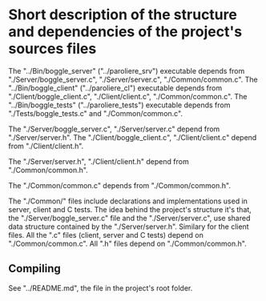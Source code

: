 # Short description of the structure and dependencies of the project's sources files
The "../Bin/boggle_server" ("../paroliere_srv") executable depends from "./Server/boggle_server.c", "./Server/server.c", "./Common/common.c".
The "../Bin/boggle_client" ("../paroliere_cl") executable depends from "./Client/boggle_client.c", "./Client/client.c", "./Common/common.c".
The "../Bin/boggle_tests" ("../paroliere_tests") executable depends from "./Tests/boggle_tests.c" and "./Common/common.c".

The "./Server/boggle_server.c", "./Server/server.c" depend from "./Server/server.h".
The "./Client/boggle_client.c", "./Client/client.c" depend from "./Client/client.h".

The "./Server/server.h", "./Client/client.h" depend from "./Common/common.h".

The "./Common/common.c" depends from "./Common/common.h".

The "./Common/" files include declarations and implementations used in server, client and C tests. The idea behind the project's structure it's that, the "./Server/boggle_server.c" file and the "./Server/server.c", use shared data structure contained by the "./Server/server.h". Similary for the client files. All the ".c" files (client, server and C tests) depend on "./Common/common.c". All ".h" files depend on "./Common/common.h".

## Compiling
See "../README.md", the file in the project's root folder.


